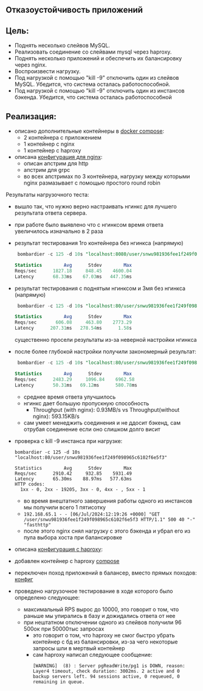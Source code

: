 ## Отказоустойчивость приложений
## Цель:
- Поднять несколько слейвов MySQL.
- Реализовать соединение со слейвами mysql через haproxy.
- Поднять несколько приложений и обеспечить их балансировку через nginx.
- Воспроизвести нагрузку.
- Под нагрузкой с помощью "kill -9" отключить один из слейвов MySQL. Убедится, что система осталась работоспособной.
- Под нагрузкой с помощью "kill -9" отключить один из инстансов бэкенда. Убедится, что система осталась работоспособной

## Реализация:
- описано дополнительные контейнеры в [docker compose](https://github.com/syth0le/social-network/blob/main/docker-compose.yaml#L4):
  - 2 контейнера с приложением 
  - 1 контейнер с nginx
  - 1 контейнер с haproxy
- описана [конфигурация для nginx](https://github.com/syth0le/social-network/blob/main/infra/nginx/nginx.conf):
  - описан апстрим для http
  - апстрим для grpc
  - во всех апстримах по 3 контейнера, нагрузку между которыми nginx размазывает с помощью простого round robin

Результаты нагрузочного теста:
- вышло так, что нужно верно настраивать нгинкс для лучшего результата ответа сервера.
- при работе было выявлено что с нгинксом время ответа увеличилось изначально в 2 раза
- результат тестирования 1го контейнера без нгинкса (напрямую)
  ```sql
   bombardier -c 125 -d 10s "localhost:8080/user/snwu981936fee1f249f098965c6102f6e5f3"
  
  Statistics        Avg      Stdev        Max
  Reqs/sec      1827.18     848.45    4600.04
  Latency       68.33ms    67.03ms   447.35ms
  ```
- результат тестирования c поднятым нгинксом и 3мя  без нгинкса (напрямую)
  ```sql
   bombardier -c 125 -d 10s "localhost:80/user/snwu981936fee1f249f098965c6102f6e5f3"

  Statistics        Avg      Stdev        Max
  Reqs/sec       606.08     463.80    2773.29
  Latency      207.31ms   278.54ms      1.58s
  
  ```
  существенно просели результаты из-за неверной настройки нгинкcа
- после более глубокой настройки получили закономерный результат:
  ```sql
   bombardier -c 125 -d 10s "localhost:80/user/snwu981936fee1f249f098965c6102f6e5f3"
  
  Statistics        Avg      Stdev        Max
  Reqs/sec      2483.29     1096.84    6962.58
  Latency       50.31ms   69.12ms      580.78ms
  ```
  - среднее время ответа улучшилось
  - нгинкс дает большую пропускную способность
    - Throughput (with nginx):     0.93MB/s  vs Throughput(without nginx):   593.15KB/s
  - сам умеет менеджить соединения и не ддосит бэкенд, сам отрубая соединение если оно слишком долго висит

- проверка с kill -9 инстанса при нагрузке:
  ```
  bombardier -c 125 -d 10s "localhost:80/user/snwu981936fee1f249f098965c6102f6e5f3"
  
  Statistics        Avg      Stdev        Max
  Reqs/sec      2910.42     932.85    5931.49
  Latency       65.30ms    88.97ms   577.63ms
  HTTP codes:
    1xx - 0, 2xx - 19205, 3xx - 0, 4xx - , 5xx - 1
  ```
  - во время внештатного завершения работы одного из инстансов мы получили всего 1 пятисотку
  - `192.168.65.1 - - [06/Jul/2024:12:19:26 +0000] "GET /user/snwu981936fee1f249f098965c6102f6e5f3 HTTP/1.1" 500 40 "-" "fasthttp"`
  - после этого nginx снял нагрузку с этого бэкенда и убрал его из пула выбора хоста при балансировке

- описана [конфигурация с haproxy](https://github.com/syth0le/social-network/blob/main/infra/haproxy/haproxy.cfg):
- добавлен контейнер с haproxy [compose](https://github.com/syth0le/social-network/blob/main/docker-compose.yaml#L19)
- переключен поход приложений в балансер, вместо прямых походов: [конфиг](https://github.com/syth0le/social-network/blob/main/cmd/social-network/local_config.yaml#L28)
- проведено нагрузочное тестирование в ходе которого было определено следующее:
  - максимальный RPS вырос до 10000, это говорит о том, что раньше мы упирались в базу и дожидались ответа от нее
  - при нештатном отключении одного из слейвов получили 96 500ок при 50000тыс запросах
    - это говорит о том, что haproxy не смог быстро убрать контейнер с бд из балансировки, из-за чего некоторые запросы шли в мертвый контейнер
    - сам haproxy написал следующее сообщение:
      ```
      [WARNING]  (8) : Server pgReadWrite/pg1 is DOWN, reason: Layer4 timeout, check duration: 3002ms. 2 active and 0 backup servers left. 94 sessions active, 0 requeued, 0 remaining in queue.
      ```